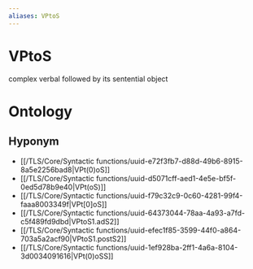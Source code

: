 ```yaml
---
aliases: VPtoS
---
```

# VPtoS

complex verbal followed by its sentential object
# Ontology

## Hyponym
- [[/TLS/Core/Syntactic functions/uuid-e72f3fb7-d88d-49b6-8915-8a5e2256bad8|VPt(0)oS]]
- [[/TLS/Core/Syntactic functions/uuid-d5071cff-aed1-4e5e-bf5f-0ed5d78b9e40|VPt(oS)]]
- [[/TLS/Core/Syntactic functions/uuid-f79c32c9-0c60-4281-99f4-faaa8003349f|VPt[0]oS]]
- [[/TLS/Core/Syntactic functions/uuid-64373044-78aa-4a93-a7fd-c5f489fd9dbd|VPtoS1.adS2]]
- [[/TLS/Core/Syntactic functions/uuid-efec1f85-3599-44f0-a864-703a5a2acf90|VPtoS1.postS2]]
- [[/TLS/Core/Syntactic functions/uuid-1ef928ba-2ff1-4a6a-8104-3d0034091616|VPt(0)oSS]]